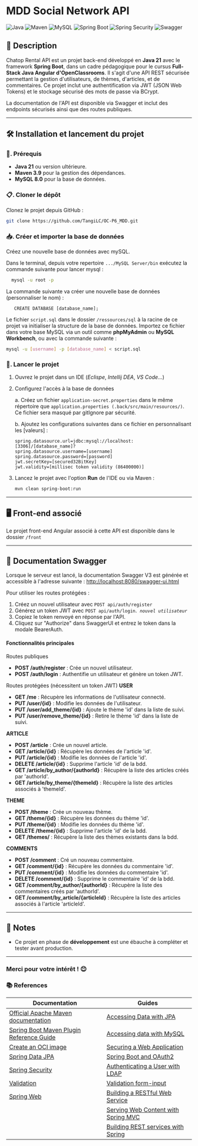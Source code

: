 
# MDD Social Network API 

![Java](https://img.shields.io/badge/Java-21-%23ED8B00?style=&logo=openjdk&logoColor=orange)
![Maven](https://img.shields.io/badge/Maven-3.9.9-%23C71A36?style=&logo=apachemaven&logoColor=red)
![MySQL](https://img.shields.io/badge/MySQL-8.0-%234479A1?style=&logo=mysql&logoColor=blue)
![Spring Boot](https://img.shields.io/badge/Spring%20Boot-3.4.0-%236DB33F?style=&logo=springboot&logoColor=green)
![Spring Security](https://img.shields.io/badge/Spring%20Security-6.4.0-%236DB33F?style=&logo=spring&logoColor=green)
![Swagger](https://img.shields.io/badge/Swagger%20UI-V3-%2385EA2D?style=&logo=swagger&logoColor=green)

## 📝 Description

Chatop Rental API est un projet back-end développé en **Java 21** avec le framework **Spring Boot**, dans un cadre pédagogique pour le cursus **Full-Stack Java Angular d'OpenClassrooms**. Il s'agit d'une API REST sécurisée permettant la gestion d'utilisateurs, de thèmes, d'articles, et de commentaires. Ce projet inclut une authentification via JWT (JSON Web Tokens) et le stockage sécurisé des mots de passe via BCrypt.

La documentation de l'API est disponible via Swagger et inclut des endpoints sécurisés ainsi que des routes publiques.

---

## 🛠️ Installation et lancement du projet

### 🔧. Prérequis
- **Java 21** ou version ultérieure.
- **Maven 3.9** pour la gestion des dépendances.
- **MySQL 8.0** pour la base de données.

### 📋. Cloner le dépôt
Clonez le projet depuis GitHub :
```bash
git clone https://github.com/TangiLC/OC-P6_MDD.git
```

### 📥. Créer et importer la base de données
Créez une nouvelle base de données avec mySQL.

Dans le terminal, depuis votre repertoire `.../MySQL Server/bin` exécutez la commande suivante pour lancer mysql :
 ```bash
   mysql -u root -p
```

La commande suivante va créer une nouvelle base de données (personnaliser le nom) :
```mysql
   CREATE DATABASE [database_name];
```

Le fichier `script.sql` dans le dossier `/ressources/sql` à la racine de ce projet va initialiser la structure de la base de données. Importez ce fichier dans votre base MySQL via un outil comme **phpMyAdmin** ou **MySQL Workbench**, ou avec la commande suivante :
```bash
mysql -u [username] -p [database_name] < script.sql
```


### 🚀. Lancer le projet
1. Ouvrez le projet dans un IDE (*Eclispe*, *Intellij DEA*, *VS Code*...)

2. Configurez l'accès à la base de données

    a. Créez un fichier `application-secret.properties` dans le même répertoire que `application.properties (.back/src/main/resources/)`. Ce fichier sera masqué par gitIgnore par sécurité.

    b. Ajoutez les configurations suivantes dans ce fichier en personnalisant les [valeurs]  :
   ```
   spring.datasource.url=jdbc:mysql://localhost:[3306]/[database_name]?
   spring.datasource.username=[username]
   spring.datasource.password=[password]
   jwt.secretKey=[secured32BitKey]
   jwt.validity=[millisec token validity (86400000)]
   ```

3. Lancez le projet avec l'option **Run** de l'IDE ou via Maven :
   ```bash
   mvn clean spring-boot:run
   ```

---

## 🖥️ Front-end associé

Le projet front-end Angular associé à cette API est disponible dans le dossier `/front`

---

## 📖 Documentation Swagger 

Lorsque le serveur est lancé, la documentation Swagger V3 est générée et accessible à l'adresse suivante :
[http://localhost:8080/swagger-ui.html](http://localhost:8080/swagger-ui.html)

Pour utiliser les routes protégées :
1. Créez un nouvel utilisateur avec `POST api/auth/register`
2. Générez un token JWT avec `POST api/auth/login`. &nbsp;*`nouvel utilisateur`*
2. Copiez le token renvoyé en réponse par l'API.
3. Cliquez sur "Authorize" dans SwaggerUI et entrez le token dans la modale BearerAuth.

#### Fonctionnalités principales

Routes publiques
- **POST /auth/register** : Crée un nouvel utilisateur.
- **POST /auth/login** : Authentifie un utilisateur et génère un token JWT.

Routes protégées (nécessitent un token JWT)
**USER**
- **GET /me** : Récupère les informations de l'utilisateur connecté.
- **PUT /user/{id}** : Modifie les données de l'utilisateur.
- **PUT /user/add_theme/{id}** : Ajoute le thème 'id' dans la liste de suivi.
- **PUT /user/remove_theme/{id}** : Retire le thème 'id' dans la liste de suivi.

**ARTICLE**
- **POST /article** : Crée un nouvel article.
- **GET /article/{id}** : Récupère les données de l'article 'id'.
- **PUT /article/{id}** : Modifie les données de l'article 'id'.
- **DELETE /article/{id}** : Supprime l'article 'id' de la bdd.
- **GET /article/by_author/{authorId}** : Récupère la liste des articles créés par 'authorId'.
- **GET /article/by_theme/{themeId}** : Récupère la liste des articles associés à 'themeId'.

**THEME**
- **POST /theme** : Crée un nouveau thème.
- **GET /theme/{id}** : Récupère les données du thème 'id'.
- **PUT /theme/{id}** : Modifie les données du thème 'id'.
- **DELETE /theme/{id}** : Supprime l'article 'id' de la bdd.
- **GET /themes/** : Récupère la liste des thèmes existants dans la bdd.

**COMMENTS**
- **POST /comment** : Cré un nouveau commentaire.
- **GET /comment/{id}** : Récupère les données du commentaire 'id'.
- **PUT /comment/{id}** : Modifie les données du commentaire 'id'.
- **DELETE /comment/{id}** : Supprime le commentaire 'id' de la bdd.
- **GET /comment/by_author/{authorId}** : Récupère la liste des commentaires créés par 'authorId'.
- **GET /comment/by_article/{articleId}** : Récupère la liste des articles associés à l'article 'articleId'.


---

## 📣 Notes

- Ce projet en phase de **développement** est une ébauche à compléter et tester avant production.

---

### Merci pour votre intérêt ! 😊


### 📚 References

| Documentation | Guides |
|-----------------------|-----------------------|
| [Official Apache Maven documentation](https://maven.apache.org/guides/index.html) | [Accessing Data with JPA](https://spring.io/guides/gs/accessing-data-jpa/) |
| [Spring Boot Maven Plugin Reference Guide](https://docs.spring.io/spring-boot/3.4.0/maven-plugin) | [Accessing data with MySQL](https://spring.io/guides/gs/accessing-data-mysql/) |
| [Create an OCI image](https://docs.spring.io/spring-boot/3.4.0/maven-plugin/build-image.html) | [Securing a Web Application](https://spring.io/guides/gs/securing-web/) |
| [Spring Data JPA](https://docs.spring.io/spring-boot/3.4.0/reference/data/sql.html#data.sql.jpa-and-spring-data) | [Spring Boot and OAuth2](https://spring.io/guides/tutorials/spring-boot-oauth2/) |
| [Spring Security](https://docs.spring.io/spring-boot/3.4.0/reference/web/spring-security.html) | [Authenticating a User with LDAP](https://spring.io/guides/gs/authenticating-ldap/) |
| [Validation](https://docs.spring.io/spring-boot/3.4.0/reference/io/validation.html) | [Validation form-input](https://spring.io/guides/gs/validating-form-input/) |
| [Spring Web](https://docs.spring.io/spring-boot/3.4.0/reference/web/servlet.html) | [Building a RESTful Web Service](https://spring.io/guides/gs/rest-service/)|
| | [Serving Web Content with Spring MVC](https://spring.io/guides/gs/serving-web-content/) |
| | [Building REST services with Spring](https://spring.io/guides/tutorials/rest/) |

